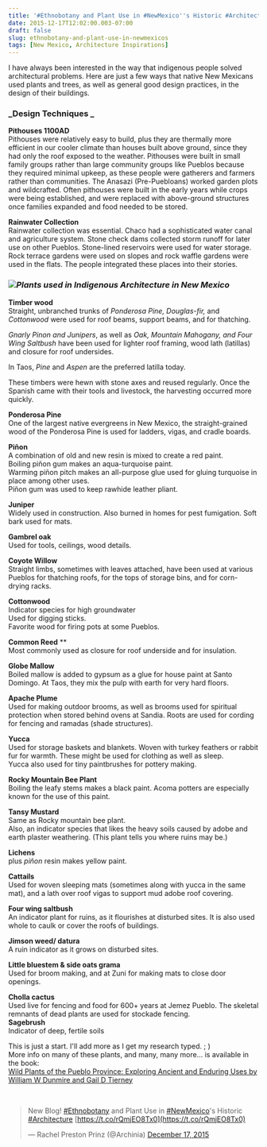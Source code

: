 ```yaml
---
title: '#Ethnobotany and Plant Use in #NewMexico''s Historic #Architecture'
date: 2015-12-17T12:02:00.003-07:00
draft: false
slug: ethnobotany-and-plant-use-in-newmexicos
tags: [New Mexico, Architecture Inspirations]
---
```


I have always been interested in the way that indigenous people solved architectural problems. Here are just a few ways that native New Mexicans used plants and trees, as well as general good design practices, in the design of their buildings.  
  

### _Design Techniques _

**Pithouses 1100AD**  
Pithouses were relatively easy to build, plus they are thermally more efficient in our cooler climate than houses built above ground, since they had only the roof exposed to the weather. Pithouses were built in small family groups rather than large community groups like Pueblos because they required minimal upkeep, as these people were gatherers and farmers rather than communities. The Anasazi (Pre-Puebloans) worked garden plots and wildcrafted. Often pithouses were built in the early years while crops were being established, and were replaced with above-ground structures once families expanded and food needed to be stored.  
  
**Rainwater Collection**  
Rainwater collection was essential. Chaco had a sophisticated water canal and agriculture system. Stone check dams collected storm runoff for later use on other Pueblos. Stone-lined reservoirs were used for water storage. Rock terrace gardens were used on slopes and rock waffle gardens were used in the flats. The people integrated these places into their stories.  
  

### ![](/images/blog/legacy/Pithouse%2B%25281%2529.JPG)_Plants used in Indigenous Architecture in New Mexico_

**Timber wood**  
Straight, unbranched trunks of _Ponderosa Pine, Douglas-fir,_ and _Cottonwood_ were used for roof beams, support beams, and for thatching.  
  
_Gnarly Pinon and Junipers_, as well as _Oak, Mountain Mahogany, and Four Wing Saltbush_ have been used for lighter roof framing, wood lath (latillas) and closure for roof undersides.  
  
In Taos, _Pine_ and _Aspen_ are the preferred latilla today.  
  
These timbers were hewn with stone axes and reused regularly. Once the Spanish came with their tools and livestock, the harvesting occurred more quickly.  
  
  
**Ponderosa Pine**  
One of the largest native evergreens in New Mexico, the straight-grained wood of the Ponderosa Pine is used for ladders, vigas, and cradle boards.  
  
**Piñon**  
A combination of old and new resin is mixed to create a red paint.  
Boiling piñon gum makes an aqua-turquoise paint.  
Warming piñon pitch makes an all-purpose glue used for gluing turquoise in place among other uses.  
Piñon gum was used to keep rawhide leather pliant.  
  
**Juniper**  
Widely used in construction. Also burned in homes for pest fumigation. Soft bark used for mats.  
  
**Gambrel oak**  
Used for tools, ceilings, wood details.  
  
**Coyote Willow**  
Straight limbs, sometimes with leaves attached, have been used at various Pueblos for thatching roofs, for the tops of storage bins, and for corn-drying racks.  
  
**Cottonwood**  
Indicator species for high groundwater  
Used for digging sticks.  
Favorite wood for firing pots at some Pueblos.  
  
**Common Reed** **  
Most commonly used as closure for roof underside and for insulation.  
  
**Globe Mallow**  
Boiled mallow is added to gypsum as a glue for house paint at Santo Domingo. At Taos, they mix the pulp with earth for very hard floors.  
  
**Apache Plume**  
Used for making outdoor brooms, as well as brooms used for spiritual protection when stored behind ovens at Sandia. Roots are used for cording for fencing and ramadas (shade structures).  
  
**Yucca**  
Used for storage baskets and blankets. Woven with turkey feathers or rabbit fur for warmth. These might be used for clothing as well as sleep.  
Yucca also used for tiny paintbrushes for pottery making.  
  
**Rocky Mountain Bee Plant**  
Boiling the leafy stems makes a black paint. Acoma potters are especially known for the use of this paint.  
  
**Tansy Mustard**  
Same as Rocky mountain bee plant.  
Also, an indicator species that likes the heavy soils caused by adobe and earth plaster weathering. (This plant tells you where ruins may be.)  
  
**Lichens**  
plus _piñon_ resin makes yellow paint.  
  
**Cattails**  
Used for woven sleeping mats (sometimes along with yucca in the same mat), and a lath over roof vigas to support mud adobe roof covering.  
  
**Four wing saltbush**  
An indicator plant for ruins, as it flourishes at disturbed sites. It is also used whole to caulk or cover the roofs of buildings.  
  
**Jimson weed/ datura**  
A ruin indicator as it grows on disturbed sites.  
  
**Little bluestem & side oats grama**  
Used for broom making, and at Zuni for making mats to close door openings.  
  
**Cholla cactus**  
Used live for fencing and food for 600+ years at Jemez Pueblo. The skeletal remnants of dead plants are used for stockade fencing.  
**Sagebrush**  
Indicator of deep, fertile soils  
  
  
  
This is just a start. I'll add more as I get my research typed. ; )  
More info on many of these plants, and many, many more... is available in the book:  
[Wild Plants of the Pueblo Province: Exploring Ancient and Enduring Uses by William W Dunmire and Gail D Tierney](http://www.amazon.com/gp/product/0890132720/ref=as_li_qf_sp_asin_il_tl?ie=UTF8&camp=1789&creative=9325&creativeASIN=0890132720&linkCode=as2&tag=archinia-20&linkId=6DWIL4UBASRCSTK5)  
  
   

> New Blog! [#Ethnobotany](https://twitter.com/hashtag/Ethnobotany?src=hash) and Plant Use in [#NewMexico](https://twitter.com/hashtag/NewMexico?src=hash)'s Historic [#Architecture](https://twitter.com/hashtag/Architecture?src=hash) [https://t.co/rQmjEO8Tx0](https://t.co/rQmjEO8Tx0)
> 
> — Rachel Preston Prinz (@Archinia) [December 17, 2015](https://twitter.com/Archinia/status/677564549919297539)